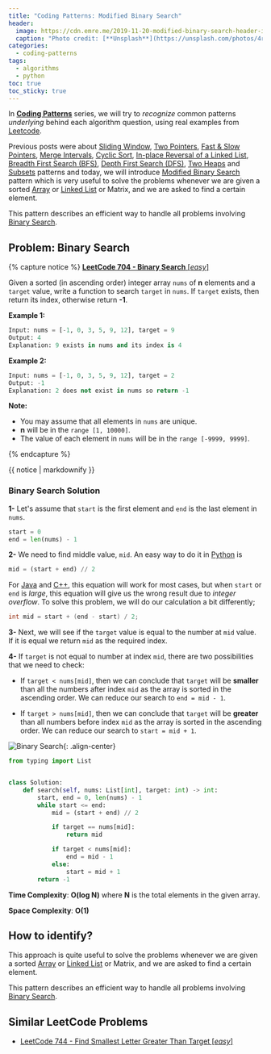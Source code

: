 ```yaml
---
title: "Coding Patterns: Modified Binary Search"
header:
  image: https://cdn.emre.me/2019-11-20-modified-binary-search-header-image.jpg
  caption: "Photo credit: [**Unsplash**](https://unsplash.com/photos/4rDCa5hBlCs)"
categories:
  - coding-patterns
tags:
  - algorithms
  - python
toc: true
toc_sticky: true
---
```


In **[Coding Patterns](https://emre.me/categories/#coding-patterns)** series, we will try to *recognize* common patterns *underlying* behind each algorithm question, using real examples from [Leetcode](https://leetcode.com/).

Previous posts were about [Sliding Window](https://emre.me/coding-patterns/sliding-window/), [Two Pointers](https://emre.me/coding-patterns/two-pointers/), [Fast & Slow Pointers](https://emre.me/coding-patterns/fast-slow-pointers/), [Merge Intervals](https://emre.me/coding-patterns/merge-intervals/), [Cyclic Sort](https://emre.me/coding-patterns/cyclic-sort/), [In-place Reversal of a Linked List](https://emre.me/coding-patterns/in-place-reversal-of-a-linked-list/), [Breadth First Search (BFS)](https://emre.me/coding-patterns/breadth-first-search/), [Depth First Search (DFS)](https://emre.me/coding-patterns/depth-first-search/), [Two Heaps](https://emre.me/coding-patterns/two-heaps/) and [Subsets](https://emre.me/coding-patterns/subsets/) patterns and today, we will introduce [Modified Binary Search](https://emre.me/coding-patterns/modified-binary-search/) pattern which is very useful to solve the problems whenever we are given a sorted [Array](https://emre.me/data-structures/lists/) or [Linked List](https://emre.me/data-structures/linked-lists/) or Matrix, and we are asked to find a certain element.

This pattern describes an efficient way to handle all problems involving [Binary Search](https://emre.me/data-structures/binary-search-trees/).

## Problem: Binary Search ##
{% capture notice %}
[**LeetCode 704 - Binary Search** [*easy*]](https://leetcode.com/problems/binary-search/)

Given a sorted (in ascending order) integer array `nums` of **n** elements and a `target` value, write a function to search `target` in `nums`. If `target` exists, then return its index, otherwise return **-1**.

**Example 1:**

```python
Input: nums = [-1, 0, 3, 5, 9, 12], target = 9
Output: 4
Explanation: 9 exists in nums and its index is 4
```

**Example 2:**

```python
Input: nums = [-1, 0, 3, 5, 9, 12], target = 2
Output: -1
Explanation: 2 does not exist in nums so return -1
```
 
**Note:**

 - You may assume that all elements in `nums` are unique.
 - **n** will be in the `range [1, 10000]`.
 - The value of each element in `nums` will be in the `range [-9999, 9999]`.

{% endcapture %}

<div class="notice--info">
  {{ notice | markdownify }}
</div>

### Binary Search Solution ###

**1-** Let's assume that `start` is the first element and `end` is the last element in `nums`.

```python
start = 0
end = len(nums) - 1
```

**2-** We need to find middle value, `mid`. An easy way to do it in [Python](https://www.python.org/) is

```python
mid = (start + end) // 2
```

For [Java](https://www.java.com/) and [C++](https://isocpp.org/), this equation will work for most cases, but when `start` or `end` is *large*, this equation will give us the wrong result due to *integer overflow*. To solve this problem, we will do our calculation a bit differently;

```java
int mid = start + (end - start) / 2;
```

**3-** Next, we will see if the `target` value is equal to the number at `mid` value. If it is equal we return `mid` as the required index.

**4-** If `target` is not equal to number at index `mid`, there are two possibilities that we need to check:


- If `target < nums[mid]`, then we can conclude that `target` will be **smaller** than all the numbers after index `mid` as the array is sorted in the ascending order. We can reduce our search to `end = mid - 1`.


- If `target > nums[mid]`, then we can conclude that `target` will be **greater** than all numbers before index `mid` as the array is sorted in the ascending order. We can reduce our search to `start = mid + 1`.

![Binary Search](https://cdn.emre.me/2019-08-08-binary-search.png){: .align-center}

```python
from typing import List


class Solution:
    def search(self, nums: List[int], target: int) -> int:
        start, end = 0, len(nums) - 1
        while start <= end:
            mid = (start + end) // 2

            if target == nums[mid]:
                return mid

            if target < nums[mid]:
                end = mid - 1
            else:
                start = mid + 1
        return -1
```

**Time Complexity**: **O(log N)** where **N** is the total elements in the given array.

**Space Complexity**: **O(1)**

## How to identify? ##

This approach is quite useful to solve the problems whenever we are given a sorted [Array](https://emre.me/data-structures/lists/) or [Linked List](https://emre.me/data-structures/linked-lists/) or Matrix, and we are asked to find a certain element.

This pattern describes an efficient way to handle all problems involving [Binary Search](https://emre.me/data-structures/binary-search-trees/).

## Similar LeetCode Problems ##
* [LeetCode 744 - Find Smallest Letter Greater Than Target [*easy*]](https://leetcode.com/problems/find-smallest-letter-greater-than-target/)
